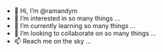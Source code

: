 - 👋 Hi, I’m @ramandym
- 👀 I’m interested in so many things ...
- 🌱 I’m currently learning so many things ...
- 💞️ I’m looking to collaborate on so many things ...
- 📫 Reach me on the sky ...

<!---
ramandym/ramandym is a ✨ special ✨ repository because its `README.md` (this file) appears on your GitHub profile.
You can click the Preview link to take a look at your changes.
--->
